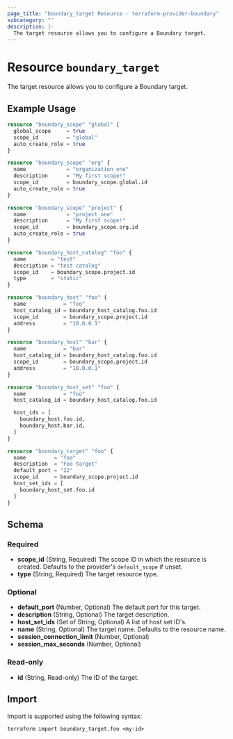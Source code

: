 ```yaml
---
page_title: "boundary_target Resource - terraform-provider-boundary"
subcategory: ""
description: |-
  The target resource allows you to configure a Boundary target.
---
```


# Resource `boundary_target`

The target resource allows you to configure a Boundary target.

## Example Usage

```terraform
resource "boundary_scope" "global" {
  global_scope     = true
  scope_id         = "global"
  auto_create_role = true
}

resource "boundary_scope" "org" {
  name             = "organization_one"
  description      = "My first scope!"
  scope_id         = boundary_scope.global.id
  auto_create_role = true
}

resource "boundary_scope" "project" {
  name             = "project_one"
  description      = "My first scope!"
  scope_id         = boundary_scope.org.id
  auto_create_role = true
}

resource "boundary_host_catalog" "foo" {
  name        = "test"
  description = "test catalog"
  scope_id    = boundary_scope.project.id
  type        = "static"
}

resource "boundary_host" "foo" {
  name            = "foo"
  host_catalog_id = boundary_host_catalog.foo.id
  scope_id        = boundary_scope.project.id
  address         = "10.0.0.1"
}

resource "boundary_host" "bar" {
  name            = "bar"
  host_catalog_id = boundary_host_catalog.foo.id
  scope_id        = boundary_scope.project.id
  address         = "10.0.0.1"
}

resource "boundary_host_set" "foo" {
  name            = "foo"
  host_catalog_id = boundary_host_catalog.foo.id

  host_ids = [
    boundary_host.foo.id,
    boundary_host.bar.id,
  ]
}

resource "boundary_target" "foo" {
  name         = "foo"
  description  = "Foo target"
  default_port = "22"
  scope_id     = boundary_scope.project.id
  host_set_ids = [
    boundary_host_set.foo.id
  ]
}
```

## Schema

### Required

- **scope_id** (String, Required) The scope ID in which the resource is created. Defaults to the provider's `default_scope` if unset.
- **type** (String, Required) The target resource type.

### Optional

- **default_port** (Number, Optional) The default port for this target.
- **description** (String, Optional) The target description.
- **host_set_ids** (Set of String, Optional) A list of host set ID's.
- **name** (String, Optional) The target name. Defaults to the resource name.
- **session_connection_limit** (Number, Optional)
- **session_max_seconds** (Number, Optional)

### Read-only

- **id** (String, Read-only) The ID of the target.

## Import

Import is supported using the following syntax:

```shell
terraform import boundary_target.foo <my-id>
```
